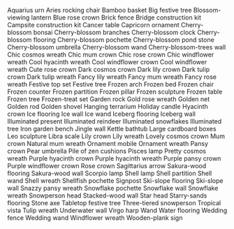 Aquarius urn
Aries rocking chair
Bamboo basket
Big festive tree
Blossom-viewing lantern
Blue rose crown
Brick fence
Bridge construction kit
Campsite construction kit
Cancer table
Capricorn ornament
Cherry-blossom bonsai
Cherry-blossom branches
Cherry-blossom clock
Cherry-blossom flooring
Cherry-blossom pochette
Cherry-blossom pond stone
Cherry-blossom umbrella
Cherry-blossom wand
Cherry-blossom-trees wall
Chic cosmos wreath
Chic mum crown
Chic rose crown
Chic windflower wreath
Cool hyacinth wreath
Cool windflower crown
Cool windflower wreath
Cute rose crown
Dark cosmos crown
Dark lily crown
Dark tulip crown
Dark tulip wreath
Fancy lily wreath
Fancy mum wreath
Fancy rose wreath
Festive top set
Festive tree
Frozen arch
Frozen bed
Frozen chair
Frozen counter
Frozen partition
Frozen pillar
Frozen sculpture
Frozen table
Frozen tree
Frozen-treat set
Garden rock
Gold rose wreath
Golden net
Golden rod
Golden shovel
Hanging terrarium
Holiday candle
Hyacinth crown
Ice flooring
Ice wall
Ice wand
Iceberg flooring
Iceberg wall
Illuminated present
Illuminated reindeer
Illuminated snowflakes
Illuminated tree
Iron garden bench
Jingle wall
Kettle bathtub
Large cardboard boxes
Leo sculpture
Libra scale
Lily crown
Lily wreath
Lovely cosmos crown
Mum crown
Natural mum wreath
Ornament mobile
Ornament wreath
Pansy crown
Pear umbrella
Pile of zen cushions
Pisces lamp
Pretty cosmos wreath
Purple hyacinth crown
Purple hyacinth wreath
Purple pansy crown
Purple windflower crown
Rose crown
Sagittarius arrow
Sakura-wood flooring
Sakura-wood wall
Scorpio lamp
Shell lamp
Shell partition
Shell wand
Shell wreath
Shellfish pochette
Signpost
Ski-slope flooring
Ski-slope wall
Snazzy pansy wreath
Snowflake pochette
Snowflake wall
Snowflake wreath
Snowperson head
Stacked-wood wall
Star head
Starry-sands flooring
Stone axe
Tabletop festive tree
Three-tiered snowperson
Tropical vista
Tulip wreath
Underwater wall
Virgo harp
Wand
Water flooring
Wedding fence
Wedding wand
Windflower wreath
Wooden-plank sign
